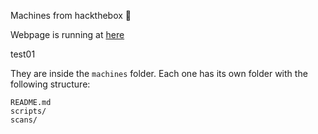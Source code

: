 Machines from hackthebox 📗

Webpage is running at [here](https://y3rb1t4.com.ar/)

test01

They are inside the `machines` folder. Each one has its own folder with the following structure:

```
README.md
scripts/
scans/
```